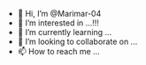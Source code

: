 - 👋 Hi, I’m @Marimar-04
- 👀 I’m interested in ...!!!
- 🌱 I’m currently learning ...
- 💞️ I’m looking to collaborate on ...
- 📫 How to reach me ...

<!---
Marimar-04/Marimar-04 is a ✨ special ✨ repository because its `README.md` (this file) appears on your GitHub profile.
You can click the Preview link to take a look at your changes.
--->
